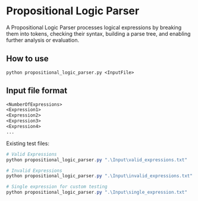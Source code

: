 # Propositional Logic Parser

A Propositional Logic Parser processes logical expressions by breaking them into tokens, checking their syntax, building a parse tree, and enabling further analysis or evaluation.

## How to use

```
python propositional_logic_parser.py <InputFile>
```

## Input file format
```txt
<NumberOfExpressions>
<Expression1>
<Expression2>
<Expression3>
<Expression4>
...
```

Existing test files:

```powershell
# Valid Expressions
python propositional_logic_parser.py ".\Input\valid_expressions.txt"

# Invalid Expressions
python propositional_logic_parser.py ".\Input\invalid_expressions.txt"

# Single expression for custom testing
python propositional_logic_parser.py ".\Input\single_expression.txt"
```